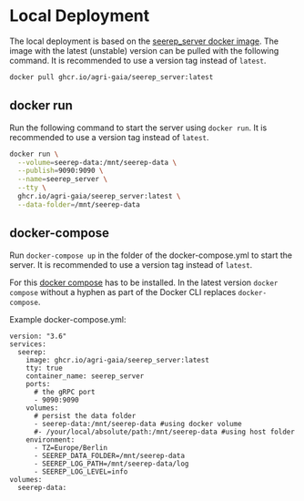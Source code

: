 # Local Deployment

The local deployment is based on the [seerep_server docker image](https://github.com/agri-gaia/seerep/pkgs/container/seerep_server).
The image with the latest (unstable) version can be pulled with the following command. It is recommended to use a version
tag instead of `latest`.

```bash
docker pull ghcr.io/agri-gaia/seerep_server:latest
```

## docker run

Run the following command to start the server using `docker run`. It is recommended to use a version
tag instead of `latest`.

```bash
docker run \
  --volume=seerep-data:/mnt/seerep-data \
  --publish=9090:9090 \
  --name=seerep_server \
  --tty \
  ghcr.io/agri-gaia/seerep_server:latest \
  --data-folder=/mnt/seerep-data
```

## docker-compose

Run `docker-compose up` in the folder of the docker-compose.yml to start the server. It is recommended to use a version
tag instead of `latest`.

For this [docker compose](https://docs.docker.com/compose/) has to be installed. In the latest version `docker compose`
without a hyphen as part of the Docker CLI replaces `docker-compose`.

Example docker-compose.yml:

```docker
version: "3.6"
services:
  seerep:
    image: ghcr.io/agri-gaia/seerep_server:latest
    tty: true
    container_name: seerep_server
    ports:
      # the gRPC port
      - 9090:9090
    volumes:
      # persist the data folder
      - seerep-data:/mnt/seerep-data #using docker volume
      #- /your/local/absolute/path:/mnt/seerep-data #using host folder
    environment:
      - TZ=Europe/Berlin
      - SEEREP_DATA_FOLDER=/mnt/seerep-data
      - SEEREP_LOG_PATH=/mnt/seerep-data/log
      - SEEREP_LOG_LEVEL=info
volumes:
  seerep-data:
```

